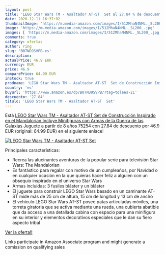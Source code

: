 ```yaml
---
layout: post
title: 'LEGO Star Wars TM - Asaltador AT-ST  Set al 27.84 % de descuento'
date: 2020-12-11 16:37:02
thumbnailImage: 'https://m.media-amazon.com/images/I/512MhaN4NML._SL200_.jpg'
image: 'https://m.media-amazon.com/images/I/512MhaN4NML._SL200_.jpg'
images: [ 'https://m.media-amazon.com/images/I/512MhaN4NML._SL200_.jpg' ]
comments: true
category: ofertas
author: ring
slug: 'B07ND9SVPB-es'
description:
actualPrice: 46.9 EUR
currency: EUR
price: 46.9
comparePrice: 64.99 EUR
inStock: true
prodname: 'LEGO Star Wars TM - Asaltador AT-ST  Set de Construcción Inspirado en el Mandalorian  Incluye Minifiguras con Armas de la Guerra de las Galaxias  Juguete a partir de 8 años  75254 '
country: 'es'
buyurl: 'https://www.amazon.es/dp/B07ND9SVPB/?tag=tolees-21'
descuento: '27.84'
titulo: 'LEGO Star Wars TM - Asaltador AT-ST  Set'
---
```


Está [LEGO Star Wars TM - Asaltador AT-ST  Set de Construcción Inspirado en el Mandalorian  Incluye Minifiguras con Armas de la Guerra de las Galaxias  Juguete a partir de 8 años  75254 ](https://www.amazon.es/dp/B07ND9SVPB/?tag=tolees-21) con 27.84 de descuento por 46.9 EUR (original: 64.99 EUR) en el siguiente enlace!

[![LEGO Star Wars TM - Asaltador AT-ST  Set](https://m.media-amazon.com/images/I/512MhaN4NML._SL200_.jpg)](https://www.amazon.es/dp/B07ND9SVPB/?tag=tolees-21)

Principales características:

- Recrea las alucinantes aventuras de la popular serie para televisión Star Wars: The Mandalorian
- Es fantástico para regalar con motivo de un cumpleaños, por Navidad o en cualquier ocasión en la que quieras hacer feliz a alguien con un obsequio inspirado en el universo Star Wars
- Armas incluidas: 3 fusiles bláster y un bláster
- El juguete para construir LEGO Star Wars basado en un caminante AT-ST mide más de 25 cm de altura, 15 cm de longitud y 13 cm de ancho
- El vehículo LEGO Star Wars AT-ST posee patas articuladas móviles, una torreta giratoria que se activa mediante una rueda, una cubierta abatible que da acceso a una detallada cabina con espacio para una minifigura en su interior y elementos decorativos especiales que le dan su fiero aspecto tribal

[Ver la oferta!!](https://www.amazon.es/dp/B07ND9SVPB/?tag=tolees-21)

Links participate in Amazon Associate program and might generate a comission on qualifying sales


